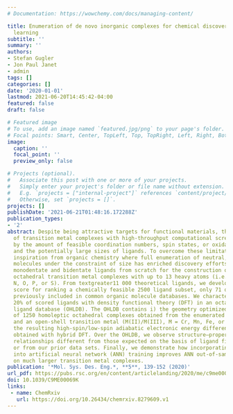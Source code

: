 ```yaml
---
# Documentation: https://wowchemy.com/docs/managing-content/

title: Enumeration of de novo inorganic complexes for chemical discovery and machine
  learning
subtitle: ''
summary: ''
authors:
- Stefan Gugler
- Jon Paul Janet
- admin
tags: []
categories: []
date: '2020-01-01'
lastmod: 2021-06-20T14:45:42-04:00
featured: false
draft: false

# Featured image
# To use, add an image named `featured.jpg/png` to your page's folder.
# Focal points: Smart, Center, TopLeft, Top, TopRight, Left, Right, BottomLeft, Bottom, BottomRight.
image:
  caption: ''
  focal_point: ''
  preview_only: false

# Projects (optional).
#   Associate this post with one or more of your projects.
#   Simply enter your project's folder or file name without extension.
#   E.g. `projects = ["internal-project"]` references `content/project/deep-learning/index.md`.
#   Otherwise, set `projects = []`.
projects: []
publishDate: '2021-06-21T01:48:16.172288Z'
publication_types:
- '2'
abstract: Despite being attractive targets for functional materials, the discovery
  of transition metal complexes with high-throughput computational screening is challenged
  by the amount of feasible coordination numbers, spin states, or oxidation states
  and the potentially large sizes of ligands. To overcome these limitations, we take
  inspiration from organic chemistry where full enumeration of neutral, closed-shell
  molecules under the constraint of size has enriched discovery efforts. We design
  monodentate and bidentate ligands from scratch for the construction of mononuclear,
  octahedral transition metal complexes with up to 13 heavy atoms (i.e., metal, C,
  N, O, P, or S). From textgreater11 000 theoretical ligands, we develop a heuristic
  score for ranking a chemically feasible 2500 ligand subset, only 71 of which were
  previously included in common organic molecule databases. We characterize the top
  20% of scored ligands with density functional theory (DFT) in an octahedral homoleptic
  ligand database (OHLDB). The OHLDB contains i) the geometry optimized structures
  of 1250 homoleptic octahedral complexes obtained from the enumerated pool of ligands
  and an open-shell transition metal (M(II)/M(III), M = Cr, Mn, Fe, or Co) and ii)
  the resulting high-spin/low-spin adiabatic electronic energy differences (ΔEH–L)
  obtained with hybrid DFT. Over the OHLDB, we observe structure–property (i.e., ΔEH–L)
  relationships different from those expected on the basis of ligand field arguments
  or from our prior data sets. Finally, we demonstrate how incorporating OHLDB data
  into artificial neural network (ANN) training improves ANN out-of-sample performance
  on much larger transition metal complexes.
publication: '*Mol. Sys. Des. Eng.*, **5**, 139-152 (2020)'
url_pdf: https://pubs.rsc.org/en/content/articlelanding/2020/me/c9me00069k
doi: 10.1039/C9ME00069K
links:
 - name: ChemRxiv
   url: https://doi.org/10.26434/chemrxiv.8279609.v1
---
```

